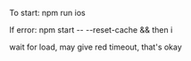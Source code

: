 <p>To start: npm run ios</p> 
<p>If error: npm start -- --reset-cache && then i </p>
<p>wait for load, may give red timeout, that's okay </p>

